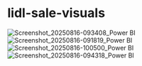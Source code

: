 # lidl-sale-visuals
![Screenshot_20250816-093408_Power BI](https://github.com/user-attachments/assets/6cd70ae1-a929-4931-8b74-11332084f156)
![Screenshot_20250816-091819_Power BI](https://github.com/user-attachments/assets/30edadaf-22cd-4a4e-a183-8ac9b237ec23)
![Screenshot_20250816-100500_Power BI](https://github.com/user-attachments/assets/f26926f9-aef8-4bea-bba0-50462b2c0a9a)
![Screenshot_20250816-094318_Power BI](https://github.com/user-attachments/assets/9887e9f1-028e-4279-94db-19fcc5f24857)
